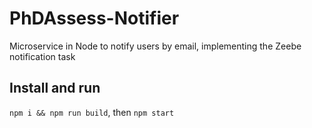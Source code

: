 # PhDAssess-Notifier
Microservice in Node to notify users by email, implementing the Zeebe notification task

## Install and run

`npm i && npm run build`,  then `npm start`

